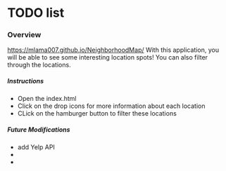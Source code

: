 TODO list
======================
### Overview
https://mlama007.github.io/NeighborhoodMap/
With this application, you will be able to see some interesting location spots! 
You can also filter through the locations.


##### Instructions
* Open the index.html
* Click on the drop icons for more information about each location
* CLick on the hamburger button to filter these locations

##### Future Modifications
* add Yelp API
* 
* 